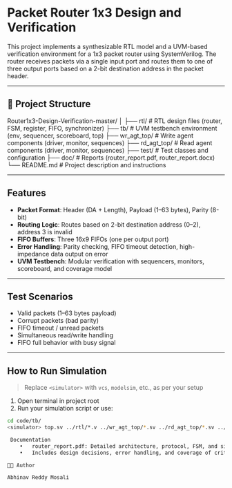 # Packet Router 1x3 Design and Verification

This project implements a synthesizable RTL model and a UVM-based verification environment for a 1x3 packet router using SystemVerilog. The router receives packets via a single input port and routes them to one of three output ports based on a 2-bit destination address in the packet header.

---

## 📁 Project Structure

Router1x3-Design-Verification-master/
│
├── rtl/              # RTL design files (router, FSM, register, FIFO, synchronizer)
├── tb/               # UVM testbench environment (env, sequencer, scoreboard, top)
├── wr_agt_top/       # Write agent components (driver, monitor, sequences)
├── rd_agt_top/       # Read agent components (driver, monitor, sequences)
├── test/             # Test classes and configuration
├── doc/              # Reports (router_report.pdf, router_report.docx)
└── README.md         # Project description and instructions

---

##  Features

- **Packet Format**: Header (DA + Length), Payload (1–63 bytes), Parity (8-bit)
- **Routing Logic**: Routes based on 2-bit destination address (0–2), address 3 is invalid
- **FIFO Buffers**: Three 16x9 FIFOs (one per output port)
- **Error Handling**: Parity checking, FIFO timeout detection, high-impedance data output on error
- **UVM Testbench**: Modular verification with sequencers, monitors, scoreboard, and coverage model

---

##  Test Scenarios

- Valid packets (1–63 bytes payload)
- Corrupt packets (bad parity)
- FIFO timeout / unread packets
- Simultaneous read/write handling
- FIFO full behavior with busy signal

---

##  How to Run Simulation

> Replace `<simulator>` with `vcs`, `modelsim`, etc., as per your setup

1. Open terminal in project root
2. Run your simulation script or use:

```sh
cd code/tb/
<simulator> top.sv ../rtl/*.v ../wr_agt_top/*.sv ../rd_agt_top/*.sv ../tb/*.sv ../test/*.sv

 Documentation
	•	router_report.pdf: Detailed architecture, protocol, FSM, and simulation results
	•	Includes design decisions, error handling, and coverage of critical corner cases

👨‍💻 Author

Abhinav Reddy Mosali
